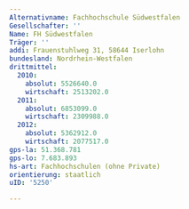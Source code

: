 ```yaml
---
Alternativname: Fachhochschule Südwestfalen
Gesellschafter: ''
Name: FH Südwestfalen
Träger: ''
addi: Frauenstuhlweg 31, 58644 Iserlohn
bundesland: Nordrhein-Westfalen
drittmittel:
  2010:
    absolut: 5526640.0
    wirtschaft: 2513202.0
  2011:
    absolut: 6853099.0
    wirtschaft: 2309988.0
  2012:
    absolut: 5362912.0
    wirtschaft: 2077517.0
gps-la: 51.368.781
gps-lo: 7.683.893
hs-art: Fachhochschulen (ohne Private)
orientierung: staatlich
uID: '5250'

---
```


